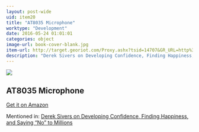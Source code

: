 ```yaml
---
layout: post-wide
uid: item20
title: "AT8035 Microphone"
worktype: "Development"
date: 2016-05-24 01:01:01
categories: object
image-url: book-cover-blank.jpg
item-url: http://target.georiot.com/Proxy.ashx?tsid=14707&GR_URL=http%3A%2F%2Fwww.amazon.com%2FAudio-Technica-AT8035-Shotgun-Microphone%2Fdp%2FB000ZLOGCC%2F
description: "Derek Sivers on Developing Confidence, Finding Happiness, and Saying “No” to Millions"
---
```

<a href="http://target.georiot.com/Proxy.ashx?tsid=14707&GR_URL=http%3A%2F%2Fwww.amazon.com%2FAudio-Technica-AT8035-Shotgun-Microphone%2Fdp%2FB000ZLOGCC%2F" target="blank"><img src="../../../../img/thumbs/book-cover-blank.jpg" class="prod-img"></a>
<h2>AT8035 Microphone</h2>
<p><a href="http://target.georiot.com/Proxy.ashx?tsid=14707&GR_URL=http%3A%2F%2Fwww.amazon.com%2FAudio-Technica-AT8035-Shotgun-Microphone%2Fdp%2FB000ZLOGCC%2F" target="blank">Get it on Amazon</a><p>
<p>Mentioned in: <a href="http://fourhourworkweek.com/2015/12/14/derek-sivers-on-developing-confidence-finding-happiness-and-saying-no-to-millions/" target="blank">Derek Sivers on Developing Confidence, Finding Happiness, and Saying “No” to Millions</a></p>
